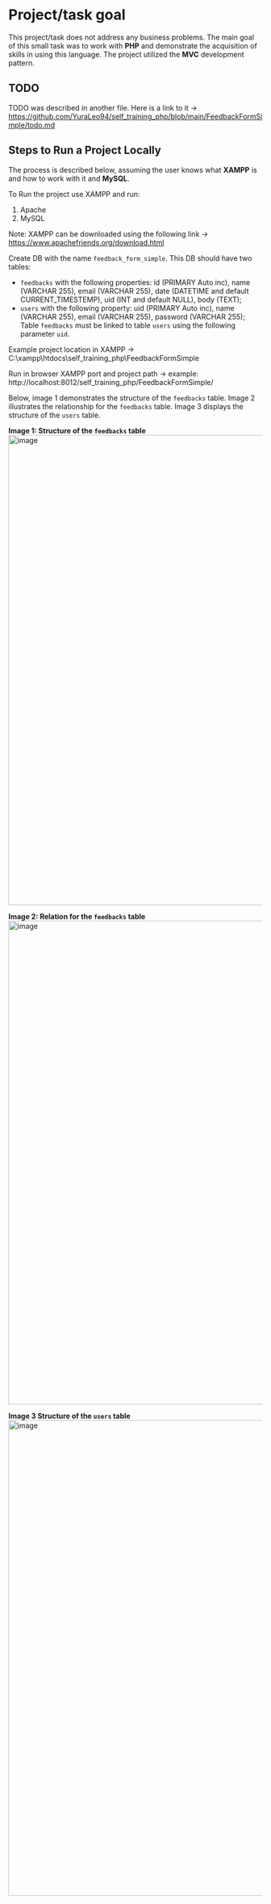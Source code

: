 # Project/task goal
This project/task does not address any business problems. The main goal of this small task was to work with **PHP** and demonstrate the acquisition of skills in using this language. The project utilized the **MVC** development pattern.

## TODO
TODO was described in another file. Here is a link to it ->
https://github.com/YuraLeo94/self_training_php/blob/main/FeedbackFormSimple/todo.md


## Steps to Run a Project Locally
The process is described below, assuming the user knows what **XAMPP** is and how to work with it and **MySQL**.

To Run the project use XAMPP and run:
1. Apache
2. MySQL

Note: XAMPP can be downloaded using the following link -> https://www.apachefriends.org/download.html

Create DB with the name `feedback_form_simple`.
This DB should have two tables:
- `feedbacks` with the following properties: id (PRIMARY Auto inc), name (VARCHAR 255), email (VARCHAR 255), date (DATETIME and default CURRENT_TIMESTEMP), uid (INT and default NULL), body (TEXT);
- `users` with the following property: uid (PRIMARY Auto inc), name (VARCHAR 255), email (VARCHAR 255), password (VARCHAR 255);
Table `feedbacks` must be linked to table `users` using the following parameter `uid`.

Example project location in XAMPP -> C:\xampp\htdocs\self_training_php\FeedbackFormSimple

Run in browser XAMPP port and project path ->
example: http://localhost:8012/self_training_php/FeedbackFormSimple/


Below, image 1 demonstrates the structure of the `feedbacks` table. Image 2 illustrates the relationship for the `feedbacks` table. Image 3 displays the structure of the `users` table.

**Image 1: Structure of the `feedbacks` table**
<img width="932" alt="image" src="https://github.com/YuraLeo94/self_training_php/assets/71021726/0cf0c2e7-ce3f-4f35-bd5e-e659ebb4c45d">

**Image 2: Relation for the `feedbacks` table**
<img width="959" alt="image" src="https://github.com/YuraLeo94/self_training_php/assets/71021726/2ae2d194-b07a-4a0d-a9c0-512073931adb">

**Image 3 Structure of the `users` table**
<img width="943" alt="image" src="https://github.com/YuraLeo94/self_training_php/assets/71021726/360a23b3-7ba9-468c-8e6a-613c78053811">
  

